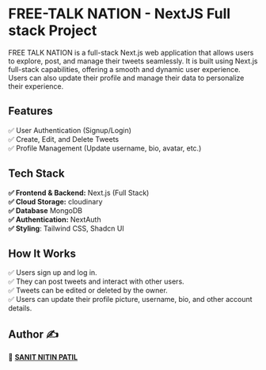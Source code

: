 <h1>FREE-TALK NATION - NextJS Full stack Project</h1>

FREE TALK NATION is a full-stack Next.js web application that allows users to explore, post, and manage their tweets seamlessly. It is built using Next.js full-stack capabilities, offering a smooth and dynamic user experience. Users can also update their profile and manage their data to personalize their experience.

## Features

✅ User Authentication (Signup/Login) <br>
✅ Create, Edit, and Delete Tweets <br>
✅ Profile Management (Update username, bio, avatar, etc.) <br>

## Tech Stack

<b>✅ Frontend & Backend:</b> Next.js (Full Stack) <br>
<b>✅ Cloud Storage:</b> cloudinary<br>
<b>✅ Database</b> MongoDB<br>
<b>✅ Authentication:</b> NextAuth<br>
<b>✅ Styling</b>: Tailwind CSS, Shadcn UI<br>

## How It Works

✅ Users sign up and log in. <br>
✅ They can post tweets and interact with other users.<br>
✅ Tweets can be edited or deleted by the owner. <br>
✅ Users can update their profile picture, username, bio, and other account details.

## **Author** ✍️

👤 **[SANIT NITIN PATIL](https://github.com/sanitPatil)**
